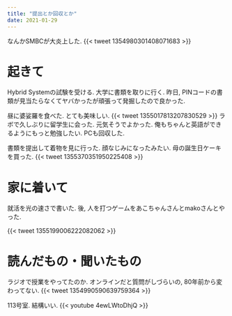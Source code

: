 ```yaml
---
title: "提出とか回収とか"
date: 2021-01-29
---
```


なんかSMBCが大炎上した.
{{< tweet 1354980301408071683 >}}
# 起きて
Hybrid Systemの試験を受ける. 大学に書類を取りに行く. 昨日, PINコードの書類が見当たらなくてヤバかったが頑張って発掘したので良かった.

昼に婆娑羅を食べた. とても美味しい.
{{< tweet 1355017813207830529 >}}
ラボで久しぶりに留学生に会った. 元気そうでよかった. 俺もちゃんと英語ができるようにもっと勉強したい. PCも回収した.

書類を提出して着物を見に行った. 顔なじみになったみたい. 母の誕生日ケーキを買った.
{{< tweet 1355370351950225408 >}}
# 家に着いて
就活を光の速さで書いた. 後, 人を打つゲームをあこちゃんさんとmakoさんとやった.

{{< tweet 1355199006222082062 >}}

# 読んだもの・聞いたもの
ラジオで授業をやってたのか. オンラインだと質問がしづらいの, 80年前から変わってない.
{{< tweet 1354990590639759364 >}}

113号室. 結構いい.
{{< youtube 4ewLWtoDhjQ >}}